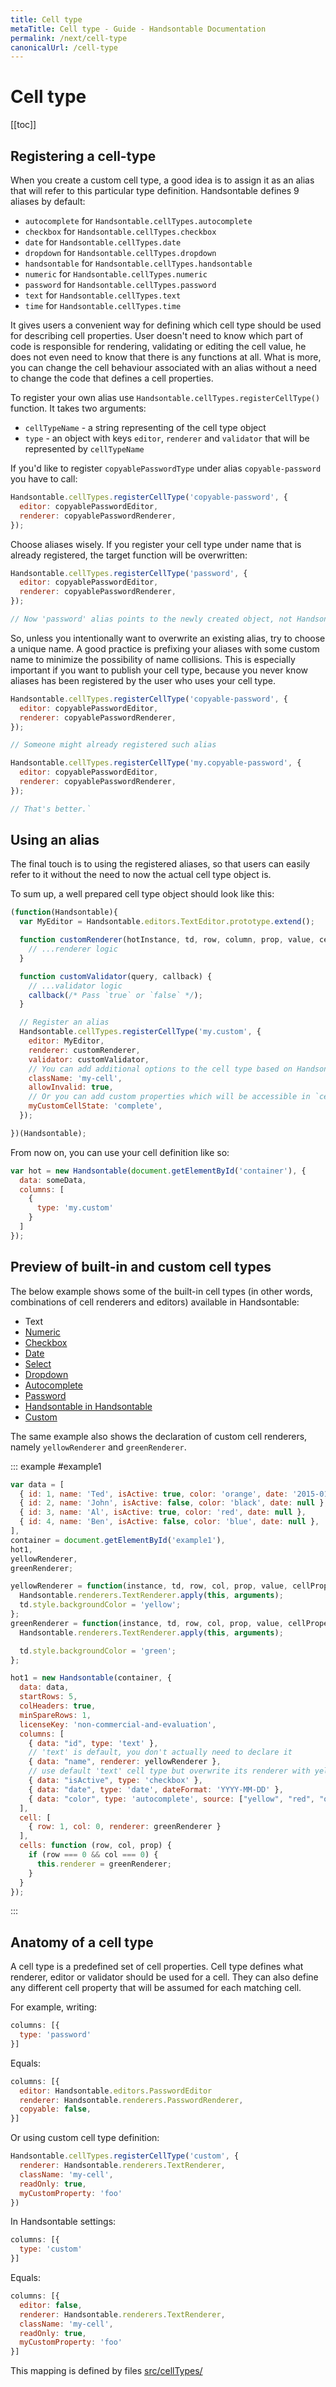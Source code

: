 ```yaml
---
title: Cell type
metaTitle: Cell type - Guide - Handsontable Documentation
permalink: /next/cell-type
canonicalUrl: /cell-type
---
```


# Cell type

[[toc]]

## Registering a cell-type

When you create a custom cell type, a good idea is to assign it as an alias that will refer to this particular type definition. Handsontable defines 9 aliases by default:

* `autocomplete` for `Handsontable.cellTypes.autocomplete`
* `checkbox` for `Handsontable.cellTypes.checkbox`
* `date` for `Handsontable.cellTypes.date`
* `dropdown` for `Handsontable.cellTypes.dropdown`
* `handsontable` for `Handsontable.cellTypes.handsontable`
* `numeric` for `Handsontable.cellTypes.numeric`
* `password` for `Handsontable.cellTypes.password`
* `text` for `Handsontable.cellTypes.text`
* `time` for `Handsontable.cellTypes.time`

It gives users a convenient way for defining which cell type should be used for describing cell properties. User doesn't need to know which part of code is responsible for rendering, validating or editing the cell value, he does not even need to know that there is any functions at all. What is more, you can change the cell behaviour associated with an alias without a need to change the code that defines a cell properties.

To register your own alias use `Handsontable.cellTypes.registerCellType()` function. It takes two arguments:

* `cellTypeName` - a string representing of the cell type object
* `type` - an object with keys `editor`, `renderer` and `validator` that will be represented by `cellTypeName`

If you'd like to register `copyablePasswordType` under alias `copyable-password` you have to call:

```js
Handsontable.cellTypes.registerCellType('copyable-password', {
  editor: copyablePasswordEditor,
  renderer: copyablePasswordRenderer,
});
```

Choose aliases wisely. If you register your cell type under name that is already registered, the target function will be overwritten:

```js
Handsontable.cellTypes.registerCellType('password', {
  editor: copyablePasswordEditor,
  renderer: copyablePasswordRenderer,
});

// Now 'password' alias points to the newly created object, not Handsontable.cellTypes.password
```

So, unless you intentionally want to overwrite an existing alias, try to choose a unique name. A good practice is prefixing your aliases with some custom name to minimize the possibility of name collisions. This is especially important if you want to publish your cell type, because you never know aliases has been registered by the user who uses your cell type.

```js
Handsontable.cellTypes.registerCellType('copyable-password', {
  editor: copyablePasswordEditor,
  renderer: copyablePasswordRenderer,
});

// Someone might already registered such alias
```

```js
Handsontable.cellTypes.registerCellType('my.copyable-password', {
  editor: copyablePasswordEditor,
  renderer: copyablePasswordRenderer,
});

// That's better.`
```

## Using an alias

The final touch is to using the registered aliases, so that users can easily refer to it without the need to now the actual cell type object is.

To sum up, a well prepared cell type object should look like this:

```js
(function(Handsontable){
  var MyEditor = Handsontable.editors.TextEditor.prototype.extend();

  function customRenderer(hotInstance, td, row, column, prop, value, cellProperties) {
    // ...renderer logic
  }

  function customValidator(query, callback) {
    // ...validator logic
    callback(/* Pass `true` or `false` */);
  }

  // Register an alias
  Handsontable.cellTypes.registerCellType('my.custom', {
    editor: MyEditor,
    renderer: customRenderer,
    validator: customValidator,
    // You can add additional options to the cell type based on Handsontable settings
    className: 'my-cell',
    allowInvalid: true,
    // Or you can add custom properties which will be accessible in `cellProperties`
    myCustomCellState: 'complete',
  });

})(Handsontable);
```

From now on, you can use your cell definition like so:

```js
var hot = new Handsontable(document.getElementById('container'), {
  data: someData,
  columns: [
    {
      type: 'my.custom'
    }
  ]
});
```

## Preview of built-in and custom cell types

The below example shows some of the built-in cell types (in other words, combinations of cell renderers and editors) available in Handsontable:

* Text
* [Numeric](numeric.md)
* [Checkbox](checkbox.md)
* [Date](date.md)
* [Select](select.md)
* [Dropdown](dropdown.md)
* [Autocomplete](autocomplete.md)
* [Password](password.md)
* [Handsontable in Handsontable](handsontable.md)
* [Custom](custom-renderers.md)

The same example also shows the declaration of custom cell renderers, namely `yellowRenderer` and `greenRenderer`.

::: example #example1
```js
var data = [
  { id: 1, name: 'Ted', isActive: true, color: 'orange', date: '2015-01-01' },
  { id: 2, name: 'John', isActive: false, color: 'black', date: null },
  { id: 3, name: 'Al', isActive: true, color: 'red', date: null },
  { id: 4, name: 'Ben', isActive: false, color: 'blue', date: null },
],
container = document.getElementById('example1'),
hot1,
yellowRenderer,
greenRenderer;

yellowRenderer = function(instance, td, row, col, prop, value, cellProperties) {
  Handsontable.renderers.TextRenderer.apply(this, arguments);
  td.style.backgroundColor = 'yellow';
};
greenRenderer = function(instance, td, row, col, prop, value, cellProperties) {
  Handsontable.renderers.TextRenderer.apply(this, arguments);

  td.style.backgroundColor = 'green';
};

hot1 = new Handsontable(container, {
  data: data,
  startRows: 5,
  colHeaders: true,
  minSpareRows: 1,
  licenseKey: 'non-commercial-and-evaluation',
  columns: [
    { data: "id", type: 'text' },
    // 'text' is default, you don't actually need to declare it
    { data: "name", renderer: yellowRenderer },
    // use default 'text' cell type but overwrite its renderer with yellowRenderer
    { data: "isActive", type: 'checkbox' },
    { data: "date", type: 'date', dateFormat: 'YYYY-MM-DD' },
    { data: "color", type: 'autocomplete', source: ["yellow", "red", "orange", "green", "blue", "gray", "black", "white"] }
  ],
  cell: [
    { row: 1, col: 0, renderer: greenRenderer }
  ],
  cells: function (row, col, prop) {
    if (row === 0 && col === 0) {
      this.renderer = greenRenderer;
    }
  }
});
```
:::

## Anatomy of a cell type

A cell type is a predefined set of cell properties. Cell type defines what renderer, editor or validator should be used for a cell. They can also define any different cell property that will be assumed for each matching cell.

For example, writing:

```js
columns: [{
  type: 'password'
}]
```

Equals:

```js
columns: [{
  editor: Handsontable.editors.PasswordEditor
  renderer: Handsontable.renderers.PasswordRenderer,
  copyable: false,
}]
```

Or using custom cell type definition:

```js
Handsontable.cellTypes.registerCellType('custom', {
  renderer: Handsontable.renderers.TextRenderer,
  className: 'my-cell',
  readOnly: true,
  myCustomProperty: 'foo'
})
```

In Handsontable settings:

```js
columns: [{
  type: 'custom'
}]
```

Equals:

```js
columns: [{
  editor: false,
  renderer: Handsontable.renderers.TextRenderer,
  className: 'my-cell',
  readOnly: true,
  myCustomProperty: 'foo'
}]
```

This mapping is defined by files [src/cellTypes/](https://github.com/handsontable/handsontable/blob/master/src/cellTypes/index.js)
